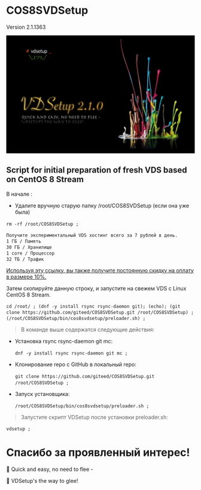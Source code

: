 # COS8SVDSetup 
Version 2.1.1363

![vdsetup_logo.png](/images/vdsetup_logo.png)
## Script for initial preparation of fresh VDS based on CentOS 8 Stream

В начале :

- Удалите вручную старую папку /root/COS8SVDSetup (если она уже была)  

```rm -rf /root/COS8SVDSetup ;``` 


```console
Получите экспериментальный VDS хостинг всего за 7 рублей в день. 
1 ГБ / Память 
30 ГБ / Хранилище
1 core / Процессор
32 ТБ / Трафик
```
[Используя эту ссылку, вы также получите постоянную скидку на оплату в размере 10%.](https://vdsina.ru/?partner=mqre6jrnj3)

Затем скопируйте данную строку, и запустите на свежем VDS c Linux CentOS 8 Stream.

```console
cd /root/ ; (dnf -y install rsync rsync-daemon git); (echo); (git clone https://github.com/giteed/COS8SVDSetup.git /root/COS8SVDSetup) ; (/root/COS8SVDSetup/bin/cos8svdsetup/preloader.sh) ;
```


> В команде выше содержатся следующие действия:


- Установка rsync rsync-daemon git mc:

  ```dnf -y install rsync rsync-daemon git mc ;```

- Клонирование repo с GitHub в локальный repo:

  ```git clone https://github.com/giteed/COS8SVDSetup.git /root/COS8SVDSetup ;```

- Запуск установщика:

  ```/root/COS8SVDSetup/bin/cos8svdsetup/preloader.sh ;```

>  Запустите скрипт VDSetup после установки preloader.sh:

```console
vdsetup ;
```
  
# Спасибо за проявленный интерес!
:fox_face: Quick and easy, no need to flee -

:handshake: VDSetup's the way to glee!
